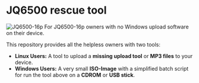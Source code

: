 # JQ6500 rescue tool
  
![JQ6500-16p](https://www.nikolairadke.de/NOKOlino/mp3modul.png") For JQ6500-16p owners with no Windows upload software on their device.
  
This repository provides all the helpless owners with two tools:  
* **Linux Users:** A tool to upload a **missing upload tool** or **MP3 files** to your device.  
* **Windows Users:** A very small **ISO-Image** with a simplified batch script for run the tool above on a **CDROM** or **USB stick**.  


